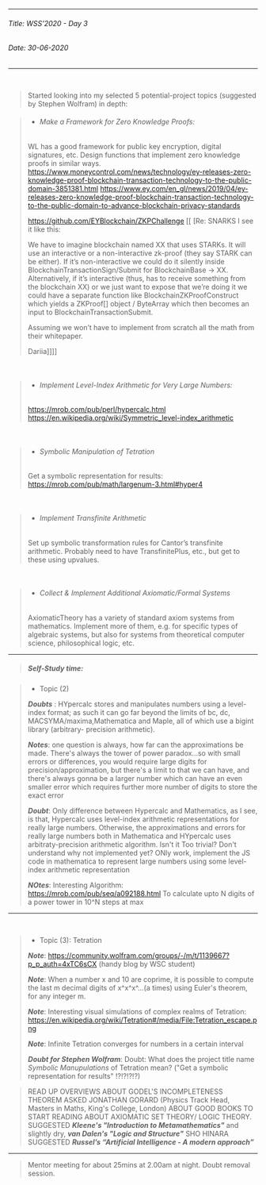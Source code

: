 ----------
###### Title: WSS'2020 - Day 3
###### Date: 30-06-2020
----------
&nbsp;


> Started looking into my selected 5 potential-project topics (suggested by Stephen Wolfram) in depth:

> - ###### Make a Framework for Zero Knowledge Proofs:
>
> WL has a good framework for public key encryption, digital signatures, etc. Design functions that implement zero knowledge proofs in similar ways.
https://www.moneycontrol.com/news/technology/ey-releases-zero-knowledge-proof-blockchain-transaction-technology-to-the-public-domain-3851381.html
https://www.ey.com/en_gl/news/2019/04/ey-releases-zero-knowledge-proof-blockchain-transaction-technology-to-the-public-domain-to-advance-blockchain-privacy-standards
>
> https://github.com/EYBlockchain/ZKPChallenge 
> [[ [Re: SNARKS
> I see it like this:
>
> We have to imagine blockchain named XX that uses STARKs.
> It will use an interactive or a non-interactive zk-proof (they say STARK can be either).
> If it’s non-interactive we could do it silently inside BlockchainTransactionSign/Submit for BlockchainBase -> XX.
> Alternatively, if it’s interactive (thus, has to receive something from the blockchain XX) or we just want to expose that we’re doing it we could have a separate function like BlockchainZKProofConstruct which yields a ZKProof[] object / ByteArray which then becomes an input to BlockchainTransactionSubmit.
>
> Assuming we won’t have to implement from scratch all the math from their whitepaper.
> 
> Dariia]]]]

&nbsp;



> - ###### Implement Level-Index Arithmetic for Very Large Numbers:
>
> https://mrob.com/pub/perl/hypercalc.html
> https://en.wikipedia.org/wiki/Symmetric_level-index_arithmetic


&nbsp;


> - ###### Symbolic Manipulation of Tetration
>
> Get a symbolic representation for results: https://mrob.com/pub/math/largenum-3.html#hyper4


&nbsp;


> - ###### Implement Transfinite Arithmetic
>
> Set up symbolic transformation rules for Cantor’s transfinite arithmetic. Probably need to have TransfinitePlus, etc., but get to these using upvalues.


&nbsp;


> - ###### Collect & Implement Additional Axiomatic/Formal Systems
>
> AxiomaticTheory has a variety of standard axiom systems from mathematics. Implement more of them, e.g. for specific types of algebraic systems, but also for systems from theoretical computer science, philosophical logic, etc.


--------------------------------------------------------------------------------------------------------------------------------------------------------------
> ##### Self-Study time:

> - Topic (2)
>
> ***Doubts*** : HYpercalc stores and manipulates numbers using a level-index format; as such it can go far beyond the limits of bc, dc, MACSYMA/maxima,Mathematica and Maple, all of which use a bigint library (arbitrary- precision arithmetic).
> 
> ***Notes***: one question is always, how far can the approximations be made.
There's always the tower of power paradox...so with small errors or differences, you would require large digits for precision/approximation, but there's a limit to that we can have, and there's always gonna be a larger number which can have an even smaller error which requires further more number of digits to store the exact error
> 
> ***Doubt***: Only difference between Hypercalc and Mathematics, as I see, is that, Hypercalc uses level-index arithmetic representations for really large numbers. Otherwise, the approximations and errors for really large numbers both in Mathematica and HYpercalc uses arbitraty-precision arithmetic algorithm.
Isn't it Too trivial?
Don't understand why not implemented yet? 
ONly work, implement the JS code in mathematica to represent large numbers using some level-index arithmetic representation
>
> ***NOtes***: Interesting Algorithm: https://mrob.com/pub/seq/a092188.html
To calculate upto N digits of a power tower in 10^N steps at max

-------------------------------------------------------------------------
&nbsp;


> - Topic (3): Tetration
>
> ***Note***: https://community.wolfram.com/groups/-/m/t/1139667?p_p_auth=4xTC6sCX (handy blog by WSC student)
>
> ***Note***:  When a number x and 10 are coprime, it is possible to compute the last m decimal digits of   x^x^x^...(a times) using Euler's theorem, for any integer m.
>
> ***Note***: Interesting visual simulations of complex realms of Tetration: https://en.wikipedia.org/wiki/Tetration#/media/File:Tetration_escape.png
>
> ***Note***: Infinite Tetration converges for numbers in a certain interval
>
>
> ***Doubt for Stephen Wolfram***: Doubt: What does the project title name *Symbolic Manupulations* of Tetration mean?
("Get a symbolic representation for results" !?!?!?!?)

> READ UP OVERVIEWS ABOUT GODEL'S INCOMPLETENESS THEOREM
> ASKED JONATHAN GORARD (Physics Track Head, Masters in Maths, King's College, London) ABOUT GOOD BOOKS TO START READING ABOUT AXIOMATIC SET THEORY/ LOGIC THEORY. SUGGESTED ***Kleene's "Introduction to Metamathematics"*** and  slightly dry, ***van Dalen's "Logic and Structure"***
> SHO HINARA SUGGESTED ***Russel’s “Artificial Intelligence - A modern approach”*** 

-------------------------------------------------------------------------------

> Mentor meeting for about 25mins at 2.00am at night. Doubt removal session.
